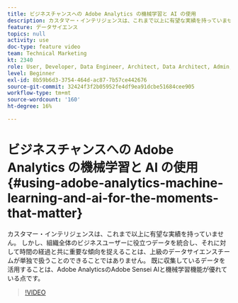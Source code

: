 ```yaml
---
title: ビジネスチャンスへの Adobe Analytics の機械学習と AI の使用
description: カスタマー・インテリジェンスは、これまで以上に有望な実績を持っていません。 しかし、組織全体のビジネスユーザーに役立つデータを統合し、それに対して時間の経過と共に重要な傾向を捉えることは、上級のデータサイエンスチームが単独で扱うことのできることではありません。 既に収集しているデータを活用することは、Adobe AnalyticsのAdobe Sensei AIと機械学習機能が優れている点です。
feature: データサイエンス
topics: null
activity: use
doc-type: feature video
team: Technical Marketing
kt: 2340
role: User, Developer, Data Engineer, Architect, Data Architect, Admin, Leader
level: Beginner
exl-id: 8b59b6d3-3754-464d-ac87-7b57ce442676
source-git-commit: 32424f3f2b05952fe4df9ea91dcbe51684cee905
workflow-type: tm+mt
source-wordcount: '160'
ht-degree: 16%

---
```


# ビジネスチャンスへの Adobe Analytics の機械学習と AI の使用 {#using-adobe-analytics-machine-learning-and-ai-for-the-moments-that-matter}

カスタマー・インテリジェンスは、これまで以上に有望な実績を持っていません。 しかし、組織全体のビジネスユーザーに役立つデータを統合し、それに対して時間の経過と共に重要な傾向を捉えることは、上級のデータサイエンスチームが単独で扱うことのできることではありません。 既に収集しているデータを活用することは、Adobe AnalyticsのAdobe Sensei AIと機械学習機能が優れている点です。

>[!VIDEO](https://video.tv.adobe.com/v/25837/?quality=12)
